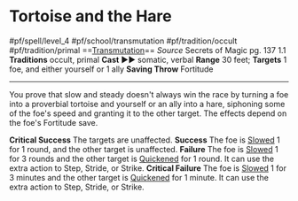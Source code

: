 # Tortoise and the Hare
#pf/spell/level_4 #pf/school/transmutation #pf/tradition/occult #pf/tradition/primal
==[Transmutation](../../../Traits/Transmutation.md)==
*Source* Secrets of Magic pg. 137 1.1
**Traditions** occult, primal
**Cast** ►► somatic, verbal
**Range** 30 feet; **Targets** 1 foe, and either yourself or 1 ally
**Saving Throw** Fortitude

---
You prove that slow and steady doesn't always win the race by turning a foe into a proverbial tortoise and yourself or an ally into a hare, siphoning some of the foe's speed and granting it to the other target. The effects depend on the foe's Fortitude save.

**Critical Success** The targets are unaffected.
**Success** The foe is [Slowed](../../../Conditions/Slowed.md) 1 for 1 round, and the other target is unaffected.
**Failure** The foe is [Slowed](../../../Conditions/Slowed.md) 1 for 3 rounds and the other target is [Quickened](../../../Conditions/Quickened.md) for 1 round. It can use the extra action to Step, Stride, or Strike.
**Critical Failure** The foe is [Slowed](../../../Conditions/Slowed.md) 1 for 3 minutes and the other target is [Quickened](../../../Conditions/Quickened.md) for 1 minute. It can use the extra action to Step, Stride, or Strike.